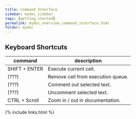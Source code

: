 ```yaml
---
title: Command Interface
sidebar: mydoc_sidebar
tags: [getting_started]
permalink: mydoc_overview_command_interface.html
folder: mydoc
---
```


## Keyboard Shortcuts

| command       | description                                    |
|---------------|------------------------------------------------|
| SHIFT + ENTER | Execute current cell.                          |  
| (???)         | Remove cell from execution queue.  |
|   (???)       | Comment out selected text.                     |
|(???)| Uncomment selected text.                       |
|CTRL + Scroll| Zoom in / out in documentation.                |



{% include links.html %}
